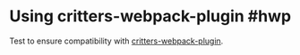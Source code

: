 # Using critters-webpack-plugin #hwp

Test to ensure compatibility with
[critters-webpack-plugin](https://github.com/GoogleChromeLabs/critters).
